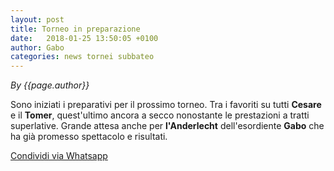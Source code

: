 ```yaml
---
layout: post
title: Torneo in preparazione
date:   2018-01-25 13:50:05 +0100
author: Gabo
categories: news tornei subbateo
---
```


*By {{page.author}}*

Sono iniziati i preparativi per il prossimo torneo. 
Tra i favoriti su tutti **Cesare** e il **Tomer**, quest'ultimo ancora a secco nonostante le prestazioni a tratti superlative.
Grande attesa anche per **l'Anderlecht** dell'esordiente **Gabo** che ha già promesso spettacolo e risultati.

<a href="whatsapp://send?text={{page.url}}" data-action="share/whatsapp/share">Condividi via Whatsapp</a>
